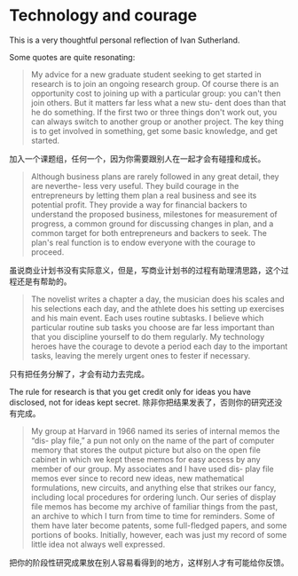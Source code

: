 # Technology and courage

This is a very thoughtful personal reflection of Ivan Sutherland.

Some quotes are quite resonating:

> My advice for a new graduate student seeking to get started in research is to join an ongoing research group. Of course there is an opportunity cost to joining up with a particular group: you can't then join others. But it matters far less what a new stu- dent does than that he do something. If the first two or three things don't work out, you can always switch to another group or another project. The key thing is to get involved in something, get some basic knowledge, and get started.

加入一个课题组，任何一个，因为你需要跟别人在一起才会有碰撞和成长。


> Although business plans are rarely followed in any great detail, they are neverthe- less very useful. They build courage in the entrepreneurs by letting them plan a real business and see its potential profit. They provide a way for financial backers to understand the proposed business, milestones for measurement of progress, a common ground for discussing changes in plan, and a common target for both entrepreneurs and backers to seek. The plan's real function is to endow everyone with the courage to proceed.

虽说商业计划书没有实际意义，但是，写商业计划书的过程有助理清思路，这个过程还是有帮助的。



> The novelist writes a chapter a day, the musician does his scales and his selections each day, and the athlete does his setting up exercises and his main event. Each uses routine subtasks. I believe which particular routine sub tasks you choose are far less important than that you discipline yourself to do them regularly. My technology heroes have the courage to devote a period each day to the important tasks, leaving the merely urgent ones to fester if necessary.

只有把任务分解了，才会有动力去完成。


The rule for research is that you get credit only for ideas you have disclosed, not for ideas kept secret.
除非你把结果发表了，否则你的研究还没有完成。



> My group at Harvard in 1966 named its series of internal memos the “dis- play file,” a pun not only on the name of the part of computer memory that stores the output picture but also on the open file cabinet in which we kept these memos for easy access by any member of our group. My associates and I have used dis- play file memos ever since to record new ideas, new mathematical formulations, new circuits, and anything else that strikes our fancy, including local procedures for ordering lunch. Our series of display file memos has become my archive of familiar things from the past, an archive to which I turn from time to time for reminders. Some of them have later become patents, some full-fledged papers, and some portions of books. Initially, however, each was just my record of some little idea not always well expressed.

把你的阶段性研究成果放在别人容易看得到的地方，这样别人才有可能给你反馈。